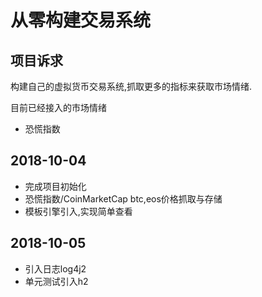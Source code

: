 # 从零构建交易系统

## 项目诉求
构建自己的虚拟货币交易系统,抓取更多的指标来获取市场情绪.

目前已经接入的市场情绪
* 恐慌指数 


## 2018-10-04
* 完成项目初始化
* 恐慌指数/CoinMarketCap btc,eos价格抓取与存储
* 模板引擎引入,实现简单查看

## 2018-10-05
* 引入日志log4j2
* 单元测试引入h2